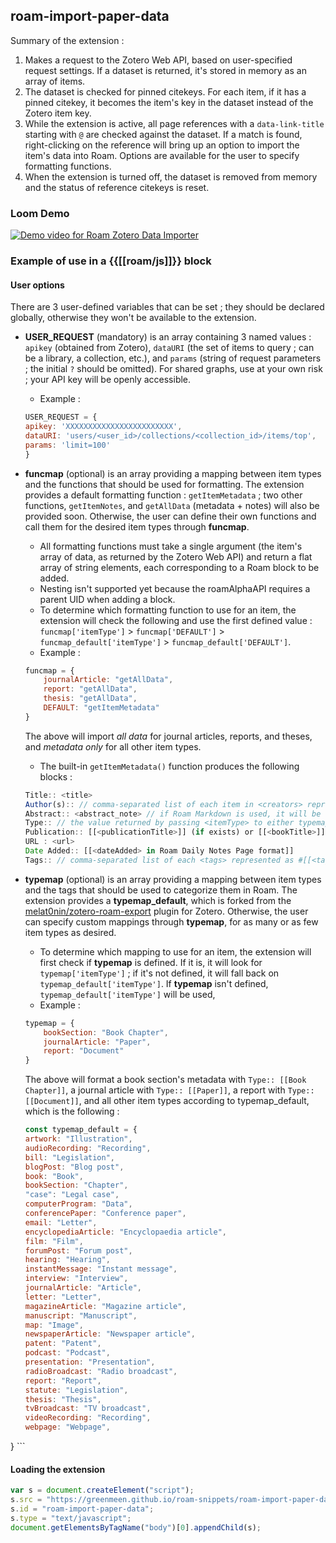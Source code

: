 ## roam-import-paper-data

Summary of the extension :

1. Makes a request to the Zotero Web API, based on user-specified request settings. If a dataset is returned, it's stored in memory as an array of items.
2. The dataset is checked for pinned citekeys. For each item, if it has a pinned citekey, it becomes the item's key in the dataset instead of the Zotero item key.
3. While the extension is active, all page references with a `data-link-title` starting with `@` are checked against the dataset. If a match is found, right-clicking on the reference will bring up an option to import the item's data into Roam. Options are available for the user to specify formatting functions.
4. When the extension is turned off, the dataset is removed from memory and the status of reference citekeys is reset.

### Loom Demo

[![Demo video for Roam Zotero Data Importer](https://cdn.loom.com/sessions/thumbnails/56f426963d5541128a0aec2825bd6984-with-play.gif)](https://www.loom.com/share/56f426963d5541128a0aec2825bd6984)

### Example of use in a {{[[roam/js]]}} block

#### User options

There are 3 user-defined variables that can be set ; they should be declared globally, otherwise they won't be available to the extension.

 - **USER_REQUEST** (mandatory) is an array containing 3 named values : `apikey` (obtained from Zotero), `dataURI` (the set of items to query ; can be a library, a collection, etc.), and `params` (string of request parameters ; the initial `?` should be omitted). For shared graphs, use at your own risk ; your API key will be openly accessible. 
    + Example :    
    ```js
    USER_REQUEST = {
    apikey: 'XXXXXXXXXXXXXXXXXXXXXXXX',
    dataURI: 'users/<user_id>/collections/<collection_id>/items/top',
    params: 'limit=100'
    }
    ``` 

- **funcmap** (optional) is an array providing a mapping between item types and the functions that should be used for formatting. The extension provides a default formatting function : `getItemMetadata` ; two other functions, `getItemNotes`, and `getAllData` (metadata + notes) will also be provided soon. Otherwise, the user can define their own functions and call them for the desired item types through **funcmap**. 
    + All formatting functions must take a single argument (the item's array of data, as returned by the Zotero Web API) and return a flat array of string elements, each corresponding to a Roam block to be added.
    + Nesting isn't supported yet because the roamAlphaAPI requires a parent UID when adding a block.
    + To determine which formatting function to use for an item, the extension will check the following and use the first defined value : `funcmap['itemType']` > `funcmap['DEFAULT']` > `funcmap_default['itemType']` > `funcmap_default['DEFAULT']`. 
    + Example :
    ```js
    funcmap = {
        journalArticle: "getAllData",
        report: "getAllData",
        thesis: "getAllData",
        DEFAULT: "getItemMetadata"
    }
    ``` 
    The above will import _all data_ for journal articles, reports, and theses, and _metadata only_ for all other item types. 
    + The built-in `getItemMetadata()` function produces the following blocks : 
    ```js
    Title:: <title>
    Author(s):: // comma-separated list of each item in <creators> represented as [[<firstName> <lastName>]] ; if <creatorType> is not "author", its value will be appended between parentheses after the name
    Abstract:: <abstract_note> // if Roam Markdown is used, it will be rendered
    Type:: // the value returned by passing <itemType> to either typemap or typemap_default
    Publication:: [[<publicationTitle>]] (if exists) or [[<bookTitle>]] (if exists)
    URL : <url>
    Date Added:: [[<dateAdded> in Roam Daily Notes Page format]]
    Tags:: // comma-separated list of each <tags> represented as #[[<tag>]] so that multi-word is handled
    ```

 - **typemap** (optional) is an array providing a mapping between item types and the tags that should be used to categorize them in Roam. The extension provides a **typemap_default**, which is forked from the [melat0nin/zotero-roam-export](https://github.com/melat0nin/zotero-roam-export) plugin for Zotero. Otherwise, the user can specify custom mappings through **typemap**, for as many or as few item types as desired.
    + To determine which mapping to use for an item, the extension will first check if **typemap** is defined. If it is, it will look for `typemap['itemType']` ; if it's not defined, it will fall back on `typemap_default['itemType']`. If **typemap** isn't defined, `typemap_default['itemType']` will be used,
    + Example :
    ```js
    typemap = {
        bookSection: "Book Chapter",
        journalArticle: "Paper",
        report: "Document"
    }
    ``` 
    The above will format a book section's metadata with `Type:: [[Book Chapter]]`, a journal article with `Type:: [[Paper]]`, a report with `Type:: [[Document]]`, and all other item types according to typemap_default, which is the following :
    ```js
    const typemap_default = {
    artwork: "Illustration",
    audioRecording: "Recording",
    bill: "Legislation",
    blogPost: "Blog post",
    book: "Book",
    bookSection: "Chapter",
    "case": "Legal case",
    computerProgram: "Data",
    conferencePaper: "Conference paper",
    email: "Letter",
    encyclopediaArticle: "Encyclopaedia article",
    film: "Film",
    forumPost: "Forum post",
    hearing: "Hearing",
    instantMessage: "Instant message",
    interview: "Interview",
    journalArticle: "Article",
    letter: "Letter",
    magazineArticle: "Magazine article",
    manuscript: "Manuscript",
    map: "Image",
    newspaperArticle: "Newspaper article",
    patent: "Patent",
    podcast: "Podcast",
    presentation: "Presentation",
    radioBroadcast: "Radio broadcast",
    report: "Report",
    statute: "Legislation",
    thesis: "Thesis",
    tvBroadcast: "TV broadcast",
    videoRecording: "Recording",
    webpage: "Webpage",
}
    ```


#### Loading the extension

```js
var s = document.createElement("script");
s.src = "https://greenmeen.github.io/roam-snippets/roam-import-paper-data/roam-import-paper-data.js";
s.id = "roam-import-paper-data";
s.type = "text/javascript";
document.getElementsByTagName("body")[0].appendChild(s);
```
